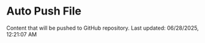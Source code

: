 # Auto Push File

Content that will be pushed to GitHub repository.
Last updated: 06/28/2025, 12:21:07 AM